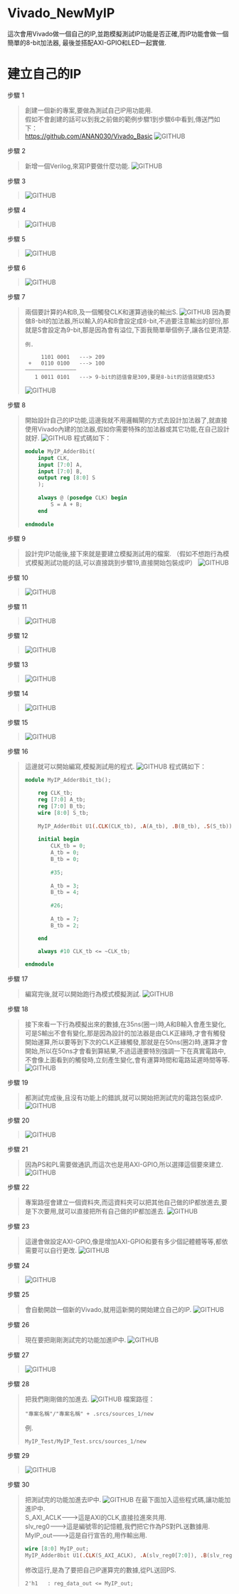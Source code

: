 # Vivado_NewMyIP
這次會用Vivado做一個自己的IP,並跑模擬測試IP功能是否正確,而IP功能會做一個簡單的8-bit加法器,
最後並搭配AXI-GPIO和LED一起實做.

# 建立自己的IP
步驟 1
> 創建一個新的專案,要做為測試自己IP用功能用.<br>
> 假如不會創建的話可以到我之前做的範例步驟1到步驟6中看到,傳送門如下：<br>
> https://github.com/ANAN030/Vivado_Basic
> ![GITHUB](https://raw.githubusercontent.com/ANAN030/Vivado_NewMyIP/master/image/01.png "01")

步驟 2
> 新增一個Verilog,來寫IP要做什麼功能.
> ![GITHUB](https://raw.githubusercontent.com/ANAN030/Vivado_NewMyIP/master/image/02.png "02")

步驟 3
> ![GITHUB](https://raw.githubusercontent.com/ANAN030/Vivado_NewMyIP/master/image/03.png "03")

步驟 4
> ![GITHUB](https://raw.githubusercontent.com/ANAN030/Vivado_NewMyIP/master/image/04.png "04")

步驟 5
> ![GITHUB](https://raw.githubusercontent.com/ANAN030/Vivado_NewMyIP/master/image/05.png "05")

步驟 6
> ![GITHUB](https://raw.githubusercontent.com/ANAN030/Vivado_NewMyIP/master/image/06.png "06")

步驟 7
> 兩個要計算的A和B,及一個觸發CLK和運算過後的輸出S.
> ![GITHUB](https://raw.githubusercontent.com/ANAN030/Vivado_NewMyIP/master/image/07-1.png "07")
> 因為要做8-bit的加法器,所以輸入的A和B會設定成8-bit,不過要注意輸出的部份,那就是S會設定為9-bit,那是因為會有溢位,下面我簡單舉個例子,讓各位更清楚.<br>
> ```
> 例.
>
>      1101 0001   ---> 209
>  +   0110 0100   ---> 100
> ————————————————
>    1 0011 0101   ---> 9-bit的話值會是309,要是8-bit的話值就變成53
> ```
> ![GITHUB](https://raw.githubusercontent.com/ANAN030/Vivado_NewMyIP/master/image/07.png "07")

步驟 8
> 開始設計自己的IP功能,這邊我就不用邏輯閘的方式去設計加法器了,就直接使用Vivado內建的加法器,假如你需要特殊的加法器或其它功能,在自己設計就好.
> ![GITHUB](https://raw.githubusercontent.com/ANAN030/Vivado_NewMyIP/master/image/08.png "08")
> 程式碼如下：
> ```sv
> module MyIP_Adder8bit(
>     input CLK,
>     input [7:0] A,
>     input [7:0] B,
>     output reg [8:0] S
>     );
>     
>     always @ (posedge CLK) begin
>         S = A + B;
>     end
>     
> endmodule
> ```

步驟 9
> 設計完IP功能後,接下來就是要建立模擬測試用的檔案.
> （假如不想跑行為模式模擬測試功能的話,可以直接跳到步驟19,直接開始包裝成IP）
> ![GITHUB](https://raw.githubusercontent.com/ANAN030/Vivado_NewMyIP/master/image/13.png "13")

步驟 10
> ![GITHUB](https://raw.githubusercontent.com/ANAN030/Vivado_NewMyIP/master/image/14.png "14")

步驟 11
> ![GITHUB](https://raw.githubusercontent.com/ANAN030/Vivado_NewMyIP/master/image/15.png "15")

步驟 12
> ![GITHUB](https://raw.githubusercontent.com/ANAN030/Vivado_NewMyIP/master/image/16.png "16")

步驟 13
> ![GITHUB](https://raw.githubusercontent.com/ANAN030/Vivado_NewMyIP/master/image/17.png "17")

步驟 14
> ![GITHUB](https://raw.githubusercontent.com/ANAN030/Vivado_NewMyIP/master/image/18.png "18")

步驟 15
> ![GITHUB](https://raw.githubusercontent.com/ANAN030/Vivado_NewMyIP/master/image/19.png "19")

步驟 16
> 這邊就可以開始編寫,模擬測試用的程式.
> ![GITHUB](https://raw.githubusercontent.com/ANAN030/Vivado_NewMyIP/master/image/20.png "20")
> 程式碼如下：
> ```sv
> module MyIP_Adder8bit_tb();
>
>     reg CLK_tb;
>     reg [7:0] A_tb;
>     reg [7:0] B_tb;
>     wire [8:0] S_tb;
>    
>     MyIP_Adder8bit U1(.CLK(CLK_tb), .A(A_tb), .B(B_tb), .S(S_tb));
>    
>     initial begin
>         CLK_tb = 0;
>         A_tb = 0;
>         B_tb = 0;
>        
>         #35;
>        
>         A_tb = 3;
>         B_tb = 4;
>         
>         #26;
>                
>         A_tb = 7;
>         B_tb = 2;
>
>     end
>     
>     always #10 CLK_tb <= ~CLK_tb;
>
> endmodule
> ```

步驟 17
> 編寫完後,就可以開始跑行為模式模擬測試.
> ![GITHUB](https://raw.githubusercontent.com/ANAN030/Vivado_NewMyIP/master/image/21.png "21")

步驟 18
> 接下來看一下行為模擬出來的數據,在35ns(圈一)時,A和B輸入會產生變化,可是S輸出不會有變化,那是因為設計的加法器是由CLK正緣時,才會有觸發開始運算,所以要等到下次的CLK正緣觸發,那就是在50ns(圈2)時,運算才會開始,所以在50ns才會看到算結果,不過這邊要特別強調一下在真實電路中,不會像上面看到的觸發時,立刻產生變化,會有運算時間和電路延遲時間等等.
> ![GITHUB](https://raw.githubusercontent.com/ANAN030/Vivado_NewMyIP/master/image/22.png "22")

步驟 19
> 都測試完成後,且沒有功能上的錯誤,就可以開始把測試完的電路包裝成IP.
> ![GITHUB](https://raw.githubusercontent.com/ANAN030/Vivado_NewMyIP/master/image/23.png "23")

步驟 20
> ![GITHUB](https://raw.githubusercontent.com/ANAN030/Vivado_NewMyIP/master/image/24.png "24")

步驟 21
> 因為PS和PL需要做通訊,而這次也是用AXI-GPIO,所以選擇這個要來建立.
> ![GITHUB](https://raw.githubusercontent.com/ANAN030/Vivado_NewMyIP/master/image/25.png "25")

步驟 22
> 專案路徑會建立一個資料夾,而這資料夾可以把其他自己做的IP都放進去,要是下次要用,就可以直接把所有自己做的IP都加進去.
> ![GITHUB](https://raw.githubusercontent.com/ANAN030/Vivado_NewMyIP/master/image/26.png "26")

步驟 23
> 這邊會做設定AXI-GPIO,像是增加AXI-GPIO和要有多少個記體體等等,都依需要可以自行更改.
> ![GITHUB](https://raw.githubusercontent.com/ANAN030/Vivado_NewMyIP/master/image/27.png "27")

步驟 24
> ![GITHUB](https://raw.githubusercontent.com/ANAN030/Vivado_NewMyIP/master/image/28.png "28")

步驟 25
> 會自動開啟一個新的Vivado,就用這新開的開始建立自己的IP.
> ![GITHUB](https://raw.githubusercontent.com/ANAN030/Vivado_NewMyIP/master/image/29.png "29")

步驟 26
> 現在要把剛剛測試完的功能加進IP中.
> ![GITHUB](https://raw.githubusercontent.com/ANAN030/Vivado_NewMyIP/master/image/30.png "30")

步驟 27
> ![GITHUB](https://raw.githubusercontent.com/ANAN030/Vivado_NewMyIP/master/image/31.png "31")

步驟 28
> 把我們剛剛做的加進去.
> ![GITHUB](https://raw.githubusercontent.com/ANAN030/Vivado_NewMyIP/master/image/32.png "32")
> 檔案路徑：
> ```
> "專案名稱"/"專案名稱" + .srcs/sources_1/new
> ```
> 例.
> ```
> MyIP_Test/MyIP_Test.srcs/sources_1/new
> ```

步驟 29
> ![GITHUB](https://raw.githubusercontent.com/ANAN030/Vivado_NewMyIP/master/image/33.png "33")

步驟 30
> 把測試完的功能加進去IP中.
> ![GITHUB](https://raw.githubusercontent.com/ANAN030/Vivado_NewMyIP/master/image/34.png "34")
> 在最下面加入這些程式碼,讓功能加進IP中.<br>
> S_AXI_ACLK--->這是AXI的CLK,直接拉進來共用.<br>
> slv_reg0--->這是編號零的記憶體,我們把它作為PS對PL送數據用.<br>
> MyIP_out--->這是自行宣告的,用作輸出用.
> ```sv
> wire [8:0] MyIP_out;
> MyIP_Adder8bit U1(.CLK(S_AXI_ACLK), .A(slv_reg0[7:0]), .B(slv_reg0[15:8]), .S(MyIP_out));
> ```
> 修改這行,是為了要把自己IP運算完的數據,從PL送回PS.
> ```
> 2'h1   : reg_data_out <= MyIP_out;
> ```

